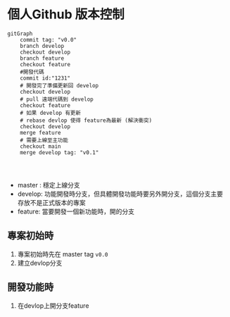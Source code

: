# 個人Github 版本控制

```mermaid
gitGraph
    commit tag: "v0.0"
    branch develop
    checkout develop
    branch feature
	checkout feature
	#開發代碼 
   	commit id:"1231"
	# 開發完了準備更新回 develop
	checkout develop
    # pull 遠端代碼到 develop
    checkout feature
    # 如果 develop 有更新 
    # rebase devlop 使得 feature為最新 (解決衝突)
    checkout develop
    merge feature
    # 需要上線至主功能
	checkout main
    merge develop tag: "v0.1"
    
 
  
```

* master : 穩定上線分支
* develop: 功能開發時分支，但具體開發功能時要另外開分支，這個分支主要存放不是正式版本的專案
* feature: 當要開發一個新功能時，開的分支

## 專案初始時

1. 專案初始時先在 master  tag  `v0.0`
2. 建立devlop分支

## 開發功能時

1. 在devlop上開分支feature